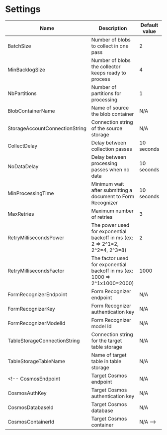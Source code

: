 # Settings

Name | Description | Default value
---- | ----------- | -------------
BatchSize | Number of blobs to collect in one pass | 2
MinBacklogSize | Number of blobs the collector keeps ready to process | 4
NbPartitions | Number of partitions for processing | 1
BlobContainerName | Name of source the blob container | N/A
StorageAccountConnectionString | Connection string of the source storage | N/A
CollectDelay | Delay between collection passes | 10 seconds
NoDataDelay | Delay between processing passes when no data | 10 seconds
MinProcessingTime | Minimum wait after submitting a document to Form Recognizer | 10 seconds
MaxRetries | Maximum number of retries | 3
RetryMillisecondsPower | The power used for exponential backoff in ms (ex: 2 => 2^1=2, 2^2=4, 2^3=8) | 2
RetryMillisecondsFactor | The factor used for exponential backoff in ms (ex: 1000 => 2^1x1000=2000) | 1000
FormRecognizerEndpoint | Form Recognizer endpoint | N/A
FormRecognizerKey | Form Recognizer authentication key | N/A
FormRecognizerModelId | Form Recognizer model Id | N/A
TableStorageConnectionString | Connection string for the target table storage | N/A
TableStorageTableName | Name of target table in table storage | N/A
<!-- CosmosEndpoint | Target Cosmos endpoint | N/A
CosmosAuthKey | Target Cosmos authentication key | N/A
CosmosDatabaseId | Target Cosmos database | N/A
CosmosContainerId | Target Cosmos container | N/A -->